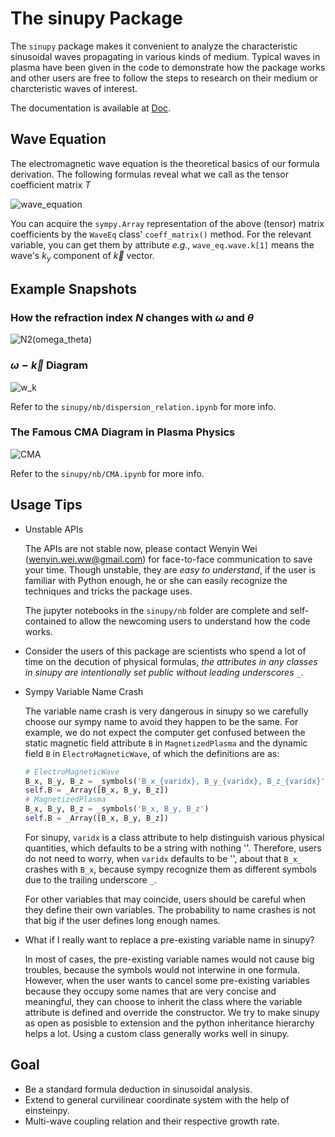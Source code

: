 # The sinupy Package

The `sinupy` package makes it convenient to analyze the characteristic sinusoidal waves propagating in various kinds of medium. Typical waves in plasma have been given in the code to demonstrate how the package works and other users are free to follow the steps to research on their medium or charcteristic waves of interest.  

The documentation is available at [Doc](https://sinupy.readthedocs.io/en/latest/).

## Wave Equation

The electromagnetic wave equation is the theoretical basics of our formula derivation. The following formulas reveal what we call as the tensor coefficient matrix $T$

![wave_equation](https://wxy-1259064855.cos.ap-beijing.myqcloud.com/img/wave_equation_1620560123020.png)



You can acquire the `sympy.Array` representation of the above (tensor) matrix coefficients by the `WaveEq` class' `coeff_matrix()` method. For the relevant variable, you can get them by attribute *e.g.*, `wave_eq.wave.k[1]` means the wave's $k_y$ component of $\vec{k}$ vector.

## Example Snapshots

### How the refraction index $N$ changes with $\omega$ and $\theta$

![N2(omega_theta)](https://wxy-1259064855.cos.ap-beijing.myqcloud.com/img/N2(omega_theta)_1620558947574.png)

### $\omega-\vec{k}$ Diagram
![w_k](https://wxy-1259064855.cos.ap-beijing.myqcloud.com/img/w_k_1620558958144.png)

Refer to the `sinupy/nb/dispersion_relation.ipynb` for more info.
### The Famous CMA Diagram in Plasma Physics
![CMA](https://wxy-1259064855.cos.ap-beijing.myqcloud.com/img/CMA_1620558952738.png)

Refer to the `sinupy/nb/CMA.ipynb` for more info.



## Usage Tips

- Unstable APIs

    The APIs are not stable now, please contact Wenyin Wei (wenyin.wei.ww@gmail.com) for face-to-face communication to save your time. Though unstable, they are *easy to understand*, if the user is familiar with Python enough, he or she can easily recognize the techniques and tricks the package uses.

    The jupyter notebooks in the `sinupy/nb` folder are complete and self-contained to allow the newcoming users to understand how the code works.

- Consider the users of this package are scientists who spend a lot of time on the decution of physical formulas, *the attributes in any classes in sinupy are intentionally set public without leading underscores* `_`.

- Sympy Variable Name Crash

    The variable name crash is very dangerous in sinupy so we carefully choose our sympy name to avoid they happen to be the same. For example, we do not expect the computer get confused between the static magnetic field attribute `B` in `MagnetizedPlasma` and the dynamic field `B` in `ElectroMagneticWave`, of which the definitions are as:

    ```python
    # ElectroMagneticWave
    B_x, B_y, B_z = _symbols('B_x_{varidx}, B_y_{varidx}, B_z_{varidx}'.format(varidx=self.varidx), complex=True)
    self.B = _Array([B_x, B_y, B_z])
    # MagnetizedPlasma
    B_x, B_y, B_z = _symbols('B_x, B_y, B_z')
    self.B = _Array([B_x, B_y, B_z])
    ```

    For sinupy, `varidx` is a class attribute to help distinguish various physical quantities, which defaults to be a string with nothing ''. Therefore, users do not need to worry, when `varidx` defaults to be '',  about that `B_x_` crashes with `B_x`, because sympy recognize them as different symbols due to the trailing underscore `_`.

    For other variables that may coincide, users should be careful when they define their own variables. The probability to name crashes is not that big if the user defines long enough names.

- What if I really want to replace a pre-existing variable name in sinupy? 

    In most of cases, the pre-existing variable names would not cause big troubles, because the symbols would not interwine in one formula. However, when the user wants to cancel some pre-existing variables because they occupy some names that are very concise and meaningful, they can choose to inherit the class where the variable attribute is defined and override the constructor. We try to make sinupy as open as posisble to extension and the python inheritance hierarchy helps a lot. Using a custom class generally works well in sinupy.

## Goal

- Be a standard formula deduction in sinusoidal analysis.
- Extend to general curvilinear coordinate system with the help of einsteinpy.
- Multi-wave coupling relation and their respective growth rate.

